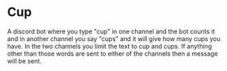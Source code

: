  Cup
 ===
A discord bot where you type "cup" in one channel and the bot counts it and in another channel you say "cups" and it will give how many cups you have. 
In the two channels you limit the text to cup and cups. If anything other than those words are sent to either of the channels then a message will be sent.
